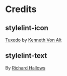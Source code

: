 # Credits

## stylelint-icon

[Tuxedo](https://thenounproject.com/term/tuxedo/2104/) by [Kenneth Von Alt](https://thenounproject.com/KenVonAlt)

## stylelint-text

By [Richard Hallows](https://github.com/jeddy3)
